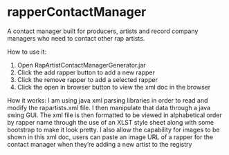 # rapperContactManager
A contact manager built for producers, artists and record company managers who need to contact other rap artists.

How to use it:

1. Open RapArtistContactManagerGenerator.jar
2. Click the add rapper button to add a new rapper
3. Click the remove rapper to add a selected rapper
4. Click the open in browser button to view the xml doc in the browser


How it works:  I am using java xml parsing libraries in order to read and modify
the rapartists.xml file. I then manipulate that data through a java
swing GUI. The xml file is then formatted to be viewed in
alphabetical order by rapper name through the use of an XLST style sheet
along with some bootstrap to make it look pretty. I also allow the capability for images to be
shown in this xml doc, users can paste an image URL of a rapper for 
the contact manager when they’re adding a new artist to the registry


